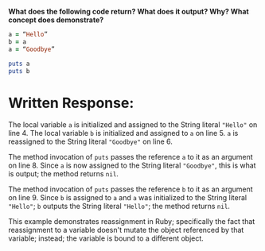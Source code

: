 **What does the following code return? What does it output? Why? What concept does demonstrate?**

```ruby
a = “Hello”
b = a
a = “Goodbye”

puts a
puts b
```
# Written Response:

The local variable `a` is initialized and assigned to the String literal `"Hello"` on line 4. The local variable `b` is initialized and assigned to `a` on line 5. `a` is reassigned to the String literal `"Goodbye"` on line 6.

The method invocation of `puts` passes the reference `a` to it as an argument on line 8. Since `a` is now assigned to the String literal `"Goodbye"`, this is what is output; the method returns `nil`.

The method invocation of `puts` passes the reference `b` to it as an argument on line 9. Since `b` is assigned to `a` and `a` was initialized to the String literal `"Hello"`; `b` outputs the String literal `"Hello"`; the method returns `nil`.

This example demonstrates reassignment in Ruby; specifically the fact that reassignment to a variable doesn't mutate the object referenced by that variable; instead; the variable is bound to a different object.

